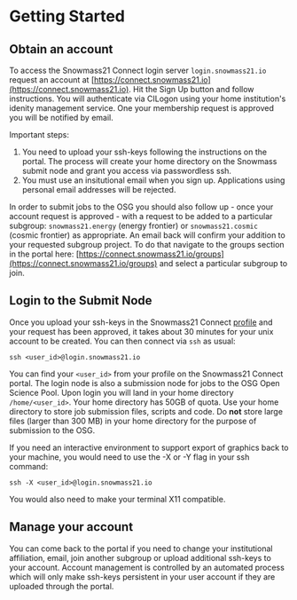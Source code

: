 # Getting Started

## Obtain an account

To access the Snowmass21 Connect login server `login.snowmass21.io` request an account at [https://connect.snowmass21.io](https://connect.snowmass21.io). Hit the Sign Up button and follow instructions. You will authenticate via CILogon using your home institution's idenity management service. One your membership request is approved you will be notified by email. 

Important steps:

1. You need to upload your ssh-keys following the instructions on the portal. The process will 
create your home directory on the Snowmass submit node and grant you access via passwordless ssh.
2. You must use an insitutional email when you sign up. Applications using personal email addresses will be rejected. 

In order to submit jobs to the OSG you should also follow up - once your account request is approved - with a request to be added to a particular 
subgroup: `snowmass21.energy` (energy frontier) or `snowmass21.cosmic` (cosmic frontier) as appropriate. An email back will confirm your addition to your requested subgroup project. To do that navigate to the groups section in the portal here: [https://connect.snowmass21.io/groups](https://connect.snowmass21.io/groups) and select a particular subgroup to join.

## Login to the Submit Node

Once you upload your ssh-keys in the Snowmass21 Connect [profile](https://connect.snowmass21.io/profile) and your request has been approved, it takes about 30  minutes for your unix account to be created. You can then connect via `ssh` as usual:

`ssh <user_id>@login.snowmass21.io` 

You can find your `<user_id>` from your profile on the Snowmass21 Connect portal. The login node is also a submission node for 
jobs to the OSG Open Science Pool. Upon login you will land in your home directory `/home/<user_id>`. Your home 
directory has 50GB of quota. Use your home directory to store job submission files, scripts and code. Do **not** store large files 
(larger than 300 MB) in your home directory for the purpose of submission to the OSG.

If you need an interactive environment to support export of graphics back to your machine, you would need to use the -X or -Y flag in your ssh command:

`ssh -X <user_id>@login.snowmass21.io` 

You would also need to make your terminal X11 compatible. 

## Manage your account

You can come back to the portal if you need to change your institutional affiliation, email, join another subgroup or upload additional ssh-keys to your account. Account management is controlled by an automated process which will only make ssh-keys persistent in your user account if they are uploaded through the portal. 
